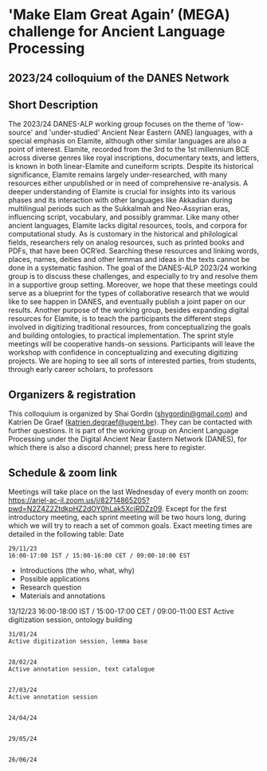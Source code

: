 # 'Make Elam Great Again’ (MEGA) challenge for Ancient Language Processing 

## 2023/24 colloquium of the DANES Network

## Short Description
The 2023/24 DANES-ALP working group focuses on the theme of 'low-source' and 'under-studied' Ancient Near Eastern (ANE) languages, with a special emphasis on Elamite, although other similar languages are also a point of interest. 
Elamite, recorded from the 3rd to the 1st millennium BCE across diverse genres like royal inscriptions, documentary texts, and letters, is known in both linear-Elamite and cuneiform scripts. Despite its historical significance, Elamite remains largely under-researched, with many resources either unpublished or in need of comprehensive re-analysis. A deeper understanding of Elamite is crucial for insights into its various phases and its interaction with other languages like Akkadian during multilingual periods such as the Sukkalmah and Neo-Assyrian eras, influencing script, vocabulary, and possibly grammar.
Like many other ancient languages, Elamite lacks digital resources, tools, and corpora for computational study. As is customary in the historical and philological fields, researchers rely on analog resources, such as printed books and PDFs, that have been OCR’ed. Searching these resources and linking words, places, names, deities and other lemmas and ideas in the texts cannot be done in a systematic fashion.
The goal of the DANES-ALP 2023/24 working group is to discuss these challenges, and especially to try and resolve them in a supportive group setting. Moreover, we hope that these meetings could serve as a blueprint for the types of collaborative research that we would like to see happen in DANES, and eventually publish a joint paper on our results.
Another purpose of the working group, besides expanding digital resources for Elamite, is to teach the participants the different steps involved in digitizing traditional resources, from conceptualizing the goals and building ontologies, to practical implementation. The sprint style meetings will be cooperative hands-on sessions.
Participants will leave the workshop with confidence in conceptualizing and executing digitizing projects. We are hoping to see all sorts of interested parties, from students, through early career scholars, to professors

## Organizers & registration
This colloquium is organized by Shai Gordin (shygordin@gmail.com) and Katrien De Graef (katrien.degraef@ugent.be). They can be contacted with further questions. It is part of the working group on Ancient Language Processing under the Digital Ancient Near Eastern Network (DANES), for which there is also a discord channel; press here to register.

## Schedule & zoom link
Meetings will take place on the last Wednesday of every month on zoom: https://ariel-ac-il.zoom.us/j/82714865205?pwd=N2Z4Z2ZtdkpHZ2dOY0hLak5XcjRDZz09. Except for the first introductory meeting, each sprint meeting will be two hours long, during which we will try to reach a set of common goals. Exact meeting times are detailed in the following table:
Date

	29/11/23
	16:00-17:00 IST / 15:00-16:00 CET / 09:00-10:00 EST
  * Introductions (the who, what, why)
  * Possible applications
  * Research question
  * Materials and annotations
	
  13/12/23
	16:00-18:00 IST / 15:00-17:00 CET / 09:00-11:00 EST
	Active digitization session, ontology building
	

	31/01/24
	Active digitization session, lemma base
	

	28/02/24
	Active annotation session, text catalogue
	

	27/03/24
	Active annotation session
	

	24/04/24

 
	29/05/24
	

	26/06/24
